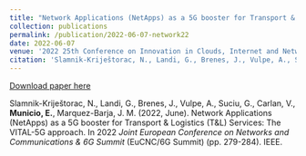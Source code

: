 ```yaml
---
title: "Network Applications (NetApps) as a 5G booster for Transport & Logistics (T&L) Services: The VITAL-5G approach."
collection: publications
permalink: /publication/2022-06-07-network22
date: 2022-06-07
venue: '2022 25th Conference on Innovation in Clouds, Internet and Networks (ICIN)'
citation: 'Slamnik-Kriještorac, N., Landi, G., Brenes, J., Vulpe, A., Suciu, G., Carlan, V., <b>Municio, E.</b>, Marquez-Barja, J. M. (2022, June). Network Applications (NetApps) as a 5G booster for Transport & Logistics (T&L) Services: The VITAL-5G approach. In 2022 <i> Joint European Conference on Networks and Communications & 6G Summit</i> (EuCNC/6G Summit) (pp. 279-284). IEEE.'
---
```


[Download paper here](https://www.marquez-barja.com/images/papers/AUTHOR-VERSION-Network_Applications_NetApps_as_a_5G_Booster_for_Transport_and_Logistics-Services_The_VITAL-5G_Approach.pdf)

Slamnik-Kriještorac, N., Landi, G., Brenes, J., Vulpe, A., Suciu, G., Carlan, V., <b>Municio, E.</b>, Marquez-Barja, J. M. (2022, June). Network Applications (NetApps) as a 5G booster for Transport & Logistics (T&L) Services: The VITAL-5G approach. In 2022 <i> Joint European Conference on Networks and Communications & 6G Summit</i> (EuCNC/6G Summit) (pp. 279-284). IEEE.